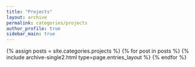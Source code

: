 ```yaml
---
title: "Projects"
layout: archive
permalink: categories/projects
author_profile: true
sidebar_main: true
---
```



{% assign posts = site.categories.projects %}
{% for post in posts %} {% include archive-single2.html type=page.entries_layout %} {% endfor %}